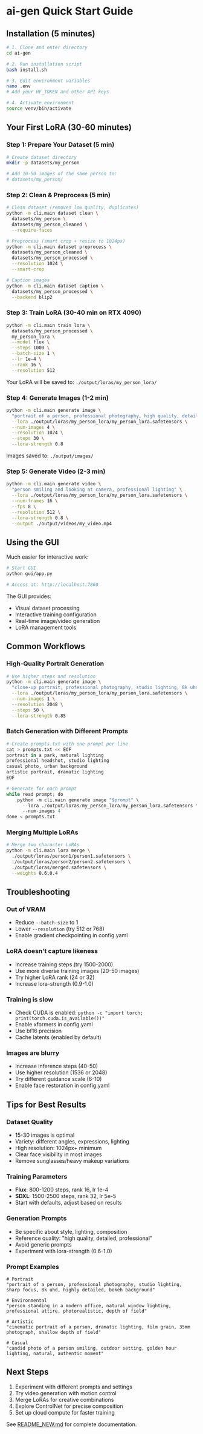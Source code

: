 # ai-gen Quick Start Guide

## Installation (5 minutes)

```bash
# 1. Clone and enter directory
cd ai-gen

# 2. Run installation script
bash install.sh

# 3. Edit environment variables
nano .env
# Add your HF_TOKEN and other API keys

# 4. Activate environment
source venv/bin/activate
```

## Your First LoRA (30-60 minutes)

### Step 1: Prepare Your Dataset (5 min)

```bash
# Create dataset directory
mkdir -p datasets/my_person

# Add 10-50 images of the same person to:
# datasets/my_person/
```

### Step 2: Clean & Preprocess (5 min)

```bash
# Clean dataset (removes low quality, duplicates)
python -m cli.main dataset clean \
  datasets/my_person \
  datasets/my_person_cleaned \
  --require-faces

# Preprocess (smart crop + resize to 1024px)
python -m cli.main dataset preprocess \
  datasets/my_person_cleaned \
  datasets/my_person_processed \
  --resolution 1024 \
  --smart-crop

# Caption images
python -m cli.main dataset caption \
  datasets/my_person_processed \
  --backend blip2
```

### Step 3: Train LoRA (30-40 min on RTX 4090)

```bash
python -m cli.main train lora \
  datasets/my_person_processed \
  my_person_lora \
  --model flux \
  --steps 1000 \
  --batch-size 1 \
  --lr 1e-4 \
  --rank 16 \
  --resolution 512
```

Your LoRA will be saved to: `./output/loras/my_person_lora/`

### Step 4: Generate Images (1-2 min)

```bash
python -m cli.main generate image \
  "portrait of a person, professional photography, high quality, detailed" \
  --lora ./output/loras/my_person_lora/my_person_lora.safetensors \
  --num-images 4 \
  --resolution 1024 \
  --steps 30 \
  --lora-strength 0.8
```

Images saved to: `./output/images/`

### Step 5: Generate Video (2-3 min)

```bash
python -m cli.main generate video \
  "person smiling and looking at camera, professional lighting" \
  --lora ./output/loras/my_person_lora/my_person_lora.safetensors \
  --num-frames 16 \
  --fps 8 \
  --resolution 512 \
  --lora-strength 0.8 \
  --output ./output/videos/my_video.mp4
```

## Using the GUI

Much easier for interactive work:

```bash
# Start GUI
python gui/app.py

# Access at: http://localhost:7860
```

The GUI provides:
- Visual dataset processing
- Interactive training configuration
- Real-time image/video generation
- LoRA management tools

## Common Workflows

### High-Quality Portrait Generation

```bash
# Use higher steps and resolution
python -m cli.main generate image \
  "close-up portrait, professional photography, studio lighting, 8k uhd, highly detailed" \
  --lora ./output/loras/my_person_lora/my_person_lora.safetensors \
  --num-images 1 \
  --resolution 2048 \
  --steps 50 \
  --lora-strength 0.85
```

### Batch Generation with Different Prompts

```python
# Create prompts.txt with one prompt per line
cat > prompts.txt << EOF
portrait in a park, natural lighting
professional headshot, studio lighting
casual photo, urban background
artistic portrait, dramatic lighting
EOF

# Generate for each prompt
while read prompt; do
    python -m cli.main generate image "$prompt" \
      --lora ./output/loras/my_person_lora/my_person_lora.safetensors \
      --num-images 4
done < prompts.txt
```

### Merging Multiple LoRAs

```bash
# Merge two character LoRAs
python -m cli.main lora merge \
  ./output/loras/person1/person1.safetensors \
  ./output/loras/person2/person2.safetensors \
  ./output/loras/merged.safetensors \
  --weights 0.6,0.4
```

## Troubleshooting

### Out of VRAM
- Reduce `--batch-size` to 1
- Lower `--resolution` (try 512 or 768)
- Enable gradient checkpointing in config.yaml

### LoRA doesn't capture likeness
- Increase training steps (try 1500-2000)
- Use more diverse training images (20-50 images)
- Try higher LoRA rank (24 or 32)
- Increase lora-strength (0.9-1.0)

### Training is slow
- Check CUDA is enabled: `python -c "import torch; print(torch.cuda.is_available())"`
- Enable xformers in config.yaml
- Use bf16 precision
- Cache latents (enabled by default)

### Images are blurry
- Increase inference steps (40-50)
- Use higher resolution (1536 or 2048)
- Try different guidance scale (6-10)
- Enable face restoration in config.yaml

## Tips for Best Results

### Dataset Quality
- 15-30 images is optimal
- Variety: different angles, expressions, lighting
- High resolution: 1024px+ minimum
- Clear face visibility in most images
- Remove sunglasses/heavy makeup variations

### Training Parameters
- **Flux**: 800-1200 steps, rank 16, lr 1e-4
- **SDXL**: 1500-2500 steps, rank 32, lr 5e-5
- Start with defaults, adjust based on results

### Generation Prompts
- Be specific about style, lighting, composition
- Reference quality: "high quality, detailed, professional"
- Avoid generic prompts
- Experiment with lora-strength (0.6-1.0)

### Prompt Examples

```
# Portrait
"portrait of a person, professional photography, studio lighting, sharp focus, 8k uhd, highly detailed, bokeh background"

# Environmental
"person standing in a modern office, natural window lighting, professional attire, photorealistic, depth of field"

# Artistic
"cinematic portrait of a person, dramatic lighting, film grain, 35mm photograph, shallow depth of field"

# Casual
"candid photo of a person smiling, outdoor setting, golden hour lighting, natural, authentic moment"
```

## Next Steps

1. Experiment with different prompts and settings
2. Try video generation with motion control
3. Merge LoRAs for creative combinations
4. Explore ControlNet for precise composition
5. Set up cloud compute for faster training

See [README_NEW.md](README_NEW.md) for complete documentation.
